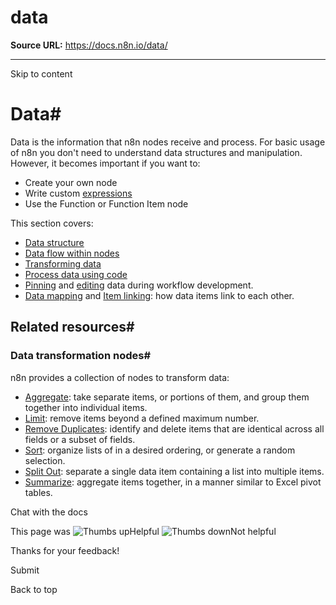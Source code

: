 # data

**Source URL:** https://docs.n8n.io/data/

---

Skip to content 

[ ](https://github.com/n8n-io/n8n-docs/edit/main/docs/data/index.md "Edit this page")

# Data#

Data is the information that n8n nodes receive and process. For basic usage of n8n you don't need to understand data structures and manipulation. However, it becomes important if you want to:

  * Create your own node
  * Write custom [expressions](../glossary/#expression-n8n)
  * Use the Function or Function Item node



This section covers: 

  * [Data structure](data-structure/)
  * [Data flow within nodes](data-flow-nodes/)
  * [Transforming data](transforming-data/)
  * [Process data using code](code/)
  * [Pinning](data-pinning/) and [editing](data-editing/) data during workflow development.
  * [Data mapping](data-mapping/) and [Item linking](data-mapping/data-item-linking/): how data items link to each other.



## Related resources#

### Data transformation nodes#

n8n provides a collection of nodes to transform data:

  * [Aggregate](../integrations/builtin/core-nodes/n8n-nodes-base.aggregate/): take separate items, or portions of them, and group them together into individual items.
  * [Limit](../integrations/builtin/core-nodes/n8n-nodes-base.aggregate/): remove items beyond a defined maximum number.
  * [Remove Duplicates](../integrations/builtin/core-nodes/n8n-nodes-base.removeduplicates/): identify and delete items that are identical across all fields or a subset of fields.
  * [Sort](../integrations/builtin/core-nodes/n8n-nodes-base.sort/): organize lists of in a desired ordering, or generate a random selection.
  * [Split Out](../integrations/builtin/core-nodes/n8n-nodes-base.splitout/): separate a single data item containing a list into multiple items.
  * [Summarize](../integrations/builtin/core-nodes/n8n-nodes-base.summarize/): aggregate items together, in a manner similar to Excel pivot tables. 



Chat with the docs

This page was ![Thumbs up](/_images/assets/thumb_up.png)Helpful  ![Thumbs down](/_images/assets/thumb_down.png)Not helpful 

Thanks for your feedback! 

Submit 

Back to top